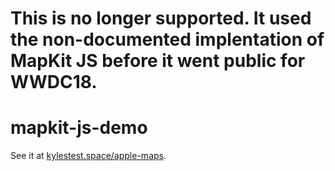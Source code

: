 # This is no longer supported. It used the non-documented implentation of MapKit JS before it went public for WWDC18.

# mapkit-js-demo

See it at [kylestest.space/apple-maps](https://kylestest.space/apple-maps).
